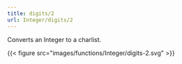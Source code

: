 ```yaml
---
title: digits/2
url: Integer/digits/2
---
```


Converts an Integer to a charlist.

{{< figure src="images/functions/Integer/digits-2.svg" >}}
